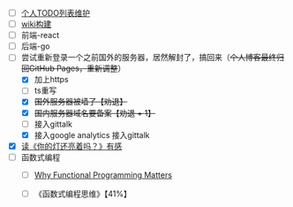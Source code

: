 - [ ] [个人TODO列表维护](https://github.com/Neras/personal-todo)
- [ ]  [wiki构建](https://github.com/wae-wiki)
  - [ ] 前端-react
  - [ ] 后端-go
- [ ] 尝试重新登录一个之前国外的服务器，居然解封了，搞回来（~~个人博客最终归回GitHub Pages，重新调整~~）
  - [x] 加上https
  - [ ] ts重写
  - [x] ~~国外服务器被墙了【劝退】~~
  - [x] ~~国内服务器域名要备案【劝退 + 1】~~
  - [ ] 接入gittalk
  - [x] 接入google analytics 接入gittalk
- [x] [读《你的灯还亮着吗？》有感](https://mp.weixin.qq.com/s/P3xhgiOTPVqzRpen7No04Q)
- [ ] 函数式编程
  - [ ] [Why Functional Programming Matters](http://www.cse.chalmers.se/~rjmh/Papers/whyfp.html)
  - [ ] 《函数式编程思维》【41%】

